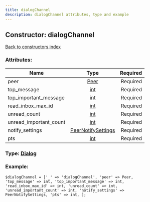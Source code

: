 ```yaml
---
title: dialogChannel
description: dialogChannel attributes, type and example
---
```

## Constructor: dialogChannel  
[Back to constructors index](index.md)



### Attributes:

| Name     |    Type       | Required |
|----------|:-------------:|---------:|
|peer|[Peer](../types/Peer.md) | Required|
|top\_message|[int](../types/int.md) | Required|
|top\_important\_message|[int](../types/int.md) | Required|
|read\_inbox\_max\_id|[int](../types/int.md) | Required|
|unread\_count|[int](../types/int.md) | Required|
|unread\_important\_count|[int](../types/int.md) | Required|
|notify\_settings|[PeerNotifySettings](../types/PeerNotifySettings.md) | Required|
|pts|[int](../types/int.md) | Required|



### Type: [Dialog](../types/Dialog.md)


### Example:

```
$dialogChannel = ['_' => 'dialogChannel', 'peer' => Peer, 'top_message' => int, 'top_important_message' => int, 'read_inbox_max_id' => int, 'unread_count' => int, 'unread_important_count' => int, 'notify_settings' => PeerNotifySettings, 'pts' => int, ];
```